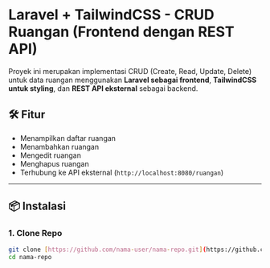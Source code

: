 # Laravel + TailwindCSS - CRUD Ruangan (Frontend dengan REST API)

Proyek ini merupakan implementasi CRUD (Create, Read, Update, Delete) untuk data ruangan menggunakan **Laravel sebagai frontend**, **TailwindCSS untuk styling**, dan **REST API eksternal** sebagai backend.

## 🛠️ Fitur

- Menampilkan daftar ruangan
- Menambahkan ruangan
- Mengedit ruangan
- Menghapus ruangan
- Terhubung ke API eksternal (`http://localhost:8080/ruangan`)

---

## 📦 Instalasi

### 1. Clone Repo
```bash
git clone [https://github.com/nama-user/nama-repo.git](https://github.com/MuhammadAbiAM/BE-Jadwal-Skripsi.git)
cd nama-repo


